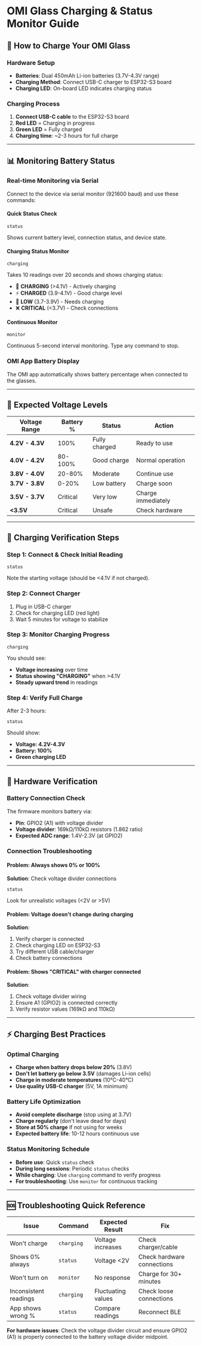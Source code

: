 # OMI Glass Charging & Status Monitor Guide

## 🔋 How to Charge Your OMI Glass

### **Hardware Setup**
- **Batteries**: Dual 450mAh Li-ion batteries (3.7V-4.3V range)
- **Charging Method**: Connect USB-C charger to ESP32-S3 board
- **Charging LED**: On-board LED indicates charging status

### **Charging Process**
1. **Connect USB-C cable** to the ESP32-S3 board
2. **Red LED** = Charging in progress
3. **Green LED** = Fully charged
4. **Charging time**: ~2-3 hours for full charge

---

## 📊 Monitoring Battery Status

### **Real-time Monitoring via Serial**

Connect to the device via serial monitor (921600 baud) and use these commands:

#### **Quick Status Check**
```
status
```
Shows current battery level, connection status, and device state.

#### **Charging Status Monitor**
```
charging
```
Takes 10 readings over 20 seconds and shows charging status:
- 🔋 **CHARGING** (>4.1V) - Actively charging
- ⚡ **CHARGED** (3.9-4.1V) - Good charge level
- 🔴 **LOW** (3.7-3.9V) - Needs charging
- ❌ **CRITICAL** (<3.7V) - Check connections

#### **Continuous Monitor**
```
monitor
```
Continuous 5-second interval monitoring. Type any command to stop.

### **OMI App Battery Display**
The OMI app automatically shows battery percentage when connected to the glasses.

---

## 🎯 Expected Voltage Levels

| **Voltage Range** | **Battery %** | **Status** | **Action** |
|-------------------|---------------|------------|------------|
| **4.2V - 4.3V** | 100% | Fully charged | Ready to use |
| **4.0V - 4.2V** | 80-100% | Good charge | Normal operation |
| **3.8V - 4.0V** | 20-80% | Moderate | Continue use |
| **3.7V - 3.8V** | 0-20% | Low battery | Charge soon |
| **3.5V - 3.7V** | Critical | Very low | Charge immediately |
| **<3.5V** | Critical | Unsafe | Check hardware |

---

## 🔌 Charging Verification Steps

### **Step 1: Connect & Check Initial Reading**
```
status
```
Note the starting voltage (should be <4.1V if not charged).

### **Step 2: Connect Charger**
1. Plug in USB-C charger
2. Check for charging LED (red light)
3. Wait 5 minutes for voltage to stabilize

### **Step 3: Monitor Charging Progress**
```
charging
```
You should see:
- **Voltage increasing** over time
- **Status showing "CHARGING"** when >4.1V
- **Steady upward trend** in readings

### **Step 4: Verify Full Charge**
After 2-3 hours:
```
status
```
Should show:
- **Voltage: 4.2V-4.3V**
- **Battery: 100%**
- **Green charging LED**

---

## 🔧 Hardware Verification

### **Battery Connection Check**
The firmware monitors battery via:
- **Pin**: GPIO2 (A1) with voltage divider
- **Voltage divider**: 169kΩ/110kΩ resistors (1.862 ratio)
- **Expected ADC range**: 1.4V-2.3V (at GPIO2)

### **Connection Troubleshooting**

#### **Problem**: Always shows 0% or 100%
**Solution**: Check voltage divider connections
```
status
```
Look for unrealistic voltages (<2V or >5V)

#### **Problem**: Voltage doesn't change during charging
**Solution**: 
1. Verify charger is connected
2. Check charging LED on ESP32-S3
3. Try different USB cable/charger
4. Check battery connections

#### **Problem**: Shows "CRITICAL" with charger connected
**Solution**:
1. Check voltage divider wiring
2. Ensure A1 (GPIO2) is connected correctly
3. Verify resistor values (169kΩ and 110kΩ)

---

## ⚡ Charging Best Practices

### **Optimal Charging**
- **Charge when battery drops below 20%** (3.8V)
- **Don't let battery go below 3.5V** (damages Li-ion cells)
- **Charge in moderate temperatures** (10°C-40°C)
- **Use quality USB-C charger** (5V, 1A minimum)

### **Battery Life Optimization**
- **Avoid complete discharge** (stop using at 3.7V)
- **Charge regularly** (don't leave dead for days)
- **Store at 50% charge** if not using for weeks
- **Expected battery life**: 10-12 hours continuous use

### **Status Monitoring Schedule**
- **Before use**: Quick `status` check
- **During long sessions**: Periodic `status` checks
- **While charging**: Use `charging` command to verify progress
- **For troubleshooting**: Use `monitor` for continuous tracking

---

## 🆘 Troubleshooting Quick Reference

| **Issue** | **Command** | **Expected Result** | **Fix** |
|-----------|-------------|-------------------|---------|
| Won't charge | `charging` | Voltage increases | Check charger/cable |
| Shows 0% always | `status` | Voltage <2V | Check hardware connections |
| Won't turn on | `monitor` | No response | Charge for 30+ minutes |
| Inconsistent readings | `charging` | Fluctuating values | Check loose connections |
| App shows wrong % | `status` | Compare readings | Reconnect BLE |

**For hardware issues**: Check the voltage divider circuit and ensure GPIO2 (A1) is properly connected to the battery voltage divider midpoint. 